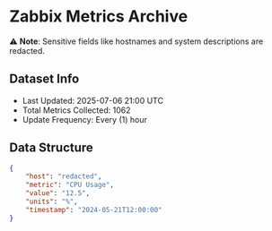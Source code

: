 # Zabbix Metrics Archive

⚠️ **Note**: Sensitive fields like hostnames and system descriptions are redacted.

## Dataset Info
- Last Updated: 2025-07-06 21:00 UTC
- Total Metrics Collected: 1062
- Update Frequency: Every (1) hour

## Data Structure
```json
{
    "host": "redacted",
    "metric": "CPU Usage",
    "value": "12.5",
    "units": "%",
    "timestamp": "2024-05-21T12:00:00"
}
```

